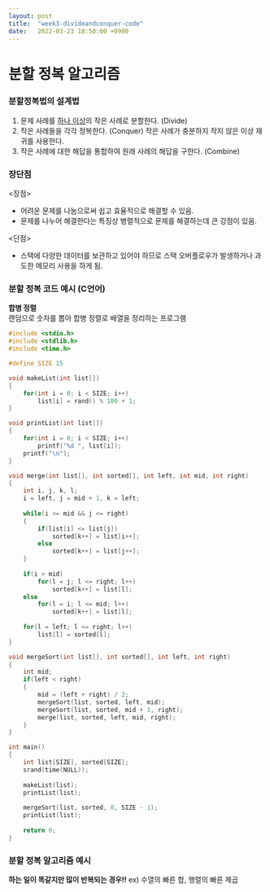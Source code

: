 ```yaml
---
layout: post
title:  "week3-divideandconquer-code"
date:   2022-03-23 18:50:00 +0900
---
```


# 분할 정복 알고리즘

### **분할정복법의 설계법**
1. 문제 사례를 <u>하나 이상</u>의 작은 사례로 분할한다. (Divide)
2. 작은 사례들을 각각 정복한다. (Conquer) 작은 사례가 충분하지 작지 않은 이상 재귀를 사용한다. 
3. 작은 사례에 대한 해답을 통합하여 원래 사례의 해답을 구한다. (Combine) 

### 장단점

\<장점\>  
* 어려운 문제를 나눔으로써 쉽고 효율적으로 해결할 수 있음.  
* 문제를 나누어 해결한다는 특징상 병렬적으로 문제를 해결하는데 큰 강점이 있음.  

\<단점\>  
* 스택에 다양한 데이터를 보관하고 있어야 하므로 스택 오버플로우가 발생하거나 과도한 메모리 사용을 하게 됨. 


   
### 분할 정복 코드 예시 (C언어)  

**합병 정렬**  
랜덤으로 숫자를 뽑아 합병 정렬로 배열을 정리하는 프로그램 

```C
#include <stdio.h>
#include <stdlib.h>
#include <time.h>

#define SIZE 15

void makeList(int list[])
{
    for(int i = 0; i < SIZE; i++)
        list[i] = rand() % 100 + 1;
}

void printList(int list[])
{
    for(int i = 0; i < SIZE; i++)
        printf("%d ", list[i]);
    printf("\n");
}

void merge(int list[], int sorted[], int left, int mid, int right)
{
    int i, j, k, l;
    i = left, j = mid + 1, k = left;
    
    while(i <= mid && j <= right)
    {
        if(list[i] <= list[j])
            sorted[k++] = list[i++];
        else
            sorted[k++] = list[j++];
    }
    
    if(i > mid)
        for(l = j; l <= right; l++)
            sorted[k++] = list[l];
    else
        for(l = i; l <= mid; l++)
            sorted[k++] = list[l];
            
    for(l = left; l <= right; l++)
        list[l] = sorted[l];
}

void mergeSort(int list[], int sorted[], int left, int right)
{
    int mid;
    if(left < right)
    {
        mid = (left + right) / 2;
        mergeSort(list, sorted, left, mid);
        mergeSort(list, sorted, mid + 1, right);
        merge(list, sorted, left, mid, right); 
    }
}

int main()
{
    int list[SIZE], sorted[SIZE];
    srand(time(NULL));
    
    makeList(list);
    printList(list);
    
    mergeSort(list, sorted, 0, SIZE - 1);
    printList(list);
    
    return 0;
}
```
### 분할 정복 알고리즘 예시  

**하는 일이 똑같지만 많이 반복되는 경우!!**
ex) 수열의 빠른 합, 행렬의 빠른 제곱
